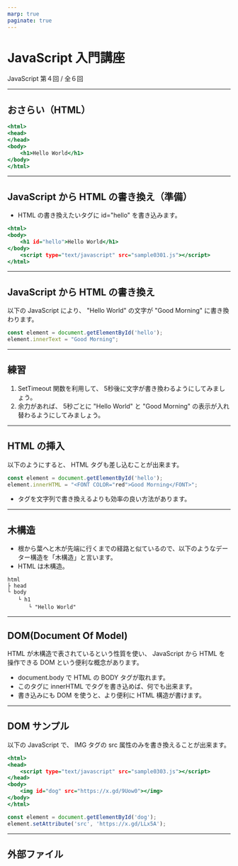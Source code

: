 ```yaml
---
marp: true
paginate: true
---
```

# JavaScript 入門講座

JavaScript 第４回 / 全６回

<!-- 
$theme: gaia
template: invert
-->

<!-- footer: JavaScript 入門講座 第４回 -->

---
## おさらい（HTML）

~~~sample0000.html
<html>
<head>
</head>
<body>
    <h1>Hello World</h1>
</body>
</html>
~~~

---
## JavaScript から HTML の書き換え（準備）

- HTML の書き換えたいタグに id="hello" を書き込みます。

~~~sample0301.html
<html>
<body>
    <h1 id="hello">Hello World</h1>
</body>
    <script type="text/javascript" src="sample0301.js"></script>
</html>
~~~

---
## JavaScript から HTML の書き換え

以下の JavaScript により、 "Hello World" の文字が "Good Morning" に書き換わります。

~~~sample0301.js
const element = document.getElementById('hello');
element.innerText = "Good Morning";
~~~

---
## 練習

1. SetTimeout 関数を利用して、 5秒後に文字が書き換わるようにしてみましょう。
1. 余力があれば、 5秒ごとに "Hello World" と "Good Morning" の表示が入れ替わるようにしてみましょう。

---
## HTML の挿入

以下のようにすると、 HTML タグも差し込むことが出来ます。

~~~sample0302.js
const element = document.getElementById('hello');
element.innerHTML = "<FONT COLOR="red">Good Morning</FONT>";
~~~

- タグを文字列で書き換えるよりも効率の良い方法があります。

---
## 木構造

- 根から葉へと木が先端に行くまでの経路と似ているので、以下のようなデーター構造を「木構造」と言います。
- HTML は木構造。

~~~
html
├ head
└ body
　　└ h1
　　　　└ "Hello World"
~~~

---
## DOM(Document Of Model)

HTML が木構造で表されているという性質を使い、 JavaScript から HTML を操作できる DOM という便利な概念があります。

- document.body で HTML の BODY タグが取れます。
- このタグに innerHTML でタグを書き込めば、何でも出来ます。
- 書き込みにも DOM を使うと、より便利に HTML 構造が書けます。

---
## DOM サンプル

以下の JavaScript で、 IMG タグの src 属性のみを書き換えることが出来ます。

~~~sample0303.html
<html>
<head>
    <script type="text/javascript" src="sample0303.js"></script>
</head>
<body>
    <img id="dog" src="https://x.gd/9Uow0"></img>
</body>
</html>
~~~

~~~sample0303.js
const element = document.getElementById('dog');
element.setAttribute('src', 'https://x.gd/LLx5A');
~~~

---
## 外部ファイル
